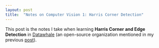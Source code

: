 ```yaml
---
layout: post
title:  "Notes on Computer Vision 1: Harris Corner Detection"
---
```

This post is the notes I take when learning __Harris Corner and Edge Detection__ in [Datawhale](https://datawhale.club/) (an open-source organization mentioned in my previous [post](https://huijunzhao-ds.github.io/2020/06/23/cs224n-intro.html)).


